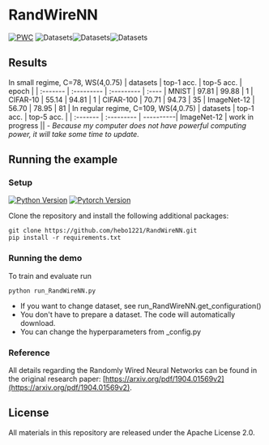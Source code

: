 # RandWireNN
[![PWC](https://img.shields.io/endpoint.svg?url=https://paperswithcode.com/badge/exploring-randomly-wired-neural-networks-for/image-classification-imagenet-image-reco)](https://paperswithcode.com/sota/image-classification-imagenet-image-reco?p=exploring-randomly-wired-neural-networks-for) 
![Datasets](https://img.shields.io/badge/Dataset-MNIST-lightgray.svg)![Datasets](https://img.shields.io/badge/Dataset-CIFAR--10,100-green.svg)![Datasets](https://img.shields.io/badge/Dataset-ImageNet--12-yellow.svg)

## Results
In small regime, C=78, WS(4,0.75)
| datasets | top-1 acc. | top-5 acc. | epoch |
| :------- | :--------- | :--------- | :---- |
MNIST | 97.81 | 99.88 | 1 |
CIFAR-10 | 55.14 | 94.81 | 1 |
CIFAR-100 | 70.71 | 94.73 | 35 | 
ImageNet-12 | 56.70 | 78.95 | 81 |
In regular regime, C=109, WS(4,0.75)
| datasets | top-1 acc. | top-5 acc. | 
| :------- | :--------- | ----------| 
ImageNet-12 | work in progress ||
*- Because my computer does not have powerful computing power, it will take some time to update.*

## Running the example

### Setup

[![Python Version](https://img.shields.io/badge/python-3.7-green.svg)](https://www.python.org/downloads/release/python-360/) [![Pytorch Version](https://img.shields.io/badge/pytorch-1.1-orange.svg)](https://pytorch.org/get-started/locally/)

Clone the repository and install the following additional packages:

```
git clone https://github.com/hebo1221/RandWireNN.git
pip install -r requirements.txt
```

### Running the demo

To train and evaluate run

`python run_RandWireNN.py`

 * If you want to change dataset, see run_RandWireNN.get_configuration()
 * You don't have to prepare a dataset. The code will automatically download.
 * You can change the hyperparameters from _config.py


### Reference

All details regarding the Randomly Wired Neural Networks can be found in the original research paper: [https://arxiv.org/pdf/1904.01569v2](https://arxiv.org/pdf/1904.01569v2).



## License

All materials in this repository are released under the Apache License 2.0.